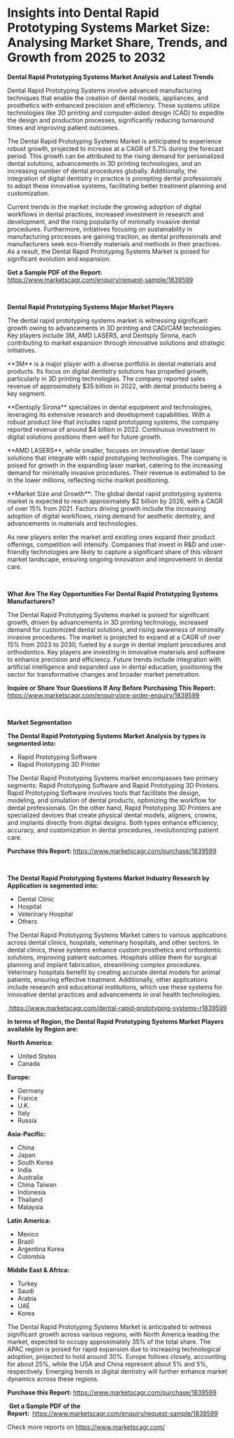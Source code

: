 <p><h1>Insights into Dental Rapid Prototyping Systems Market Size: Analysing Market Share, Trends, and Growth from 2025 to 2032</h1></p><p><strong>Dental Rapid Prototyping Systems Market Analysis and Latest Trends</strong></p>
<p><p>Dental Rapid Prototyping Systems involve advanced manufacturing techniques that enable the creation of dental models, appliances, and prosthetics with enhanced precision and efficiency. These systems utilize technologies like 3D printing and computer-aided design (CAD) to expedite the design and production processes, significantly reducing turnaround times and improving patient outcomes.</p><p>The Dental Rapid Prototyping Systems Market is anticipated to experience robust growth, projected to increase at a CAGR of 5.7% during the forecast period. This growth can be attributed to the rising demand for personalized dental solutions, advancements in 3D printing technologies, and an increasing number of dental procedures globally. Additionally, the integration of digital dentistry in practice is prompting dental professionals to adopt these innovative systems, facilitating better treatment planning and customization.</p><p>Current trends in the market include the growing adoption of digital workflows in dental practices, increased investment in research and development, and the rising popularity of minimally invasive dental procedures. Furthermore, initiatives focusing on sustainability in manufacturing processes are gaining traction, as dental professionals and manufacturers seek eco-friendly materials and methods in their practices. As a result, the Dental Rapid Prototyping Systems Market is poised for significant evolution and expansion.</p></p>
<p><strong>Get a Sample PDF of the Report:&nbsp;</strong> <a href="https://www.marketscagr.com/enquiry/request-sample/1839599?utm_campaign=2442&utm_medium=2&utm_source=Github&utm_content=ia&utm_term=03032025&utm_id=dental-rapid-prototyping-systems">https://www.marketscagr.com/enquiry/request-sample/1839599</a></p>
<p>&nbsp;</p>
<p><strong>Dental Rapid Prototyping Systems Major Market Players</strong></p>
<p><p>The dental rapid prototyping systems market is witnessing significant growth owing to advancements in 3D printing and CAD/CAM technologies. Key players include 3M, AMD LASERS, and Dentsply Sirona, each contributing to market expansion through innovative solutions and strategic initiatives.</p><p>**3M** is a major player with a diverse portfolio in dental materials and products. Its focus on digital dentistry solutions has propelled growth, particularly in 3D printing technologies. The company reported sales revenue of approximately $35 billion in 2022, with dental products being a key segment.</p><p>**Dentsply Sirona** specializes in dental equipment and technologies, leveraging its extensive research and development capabilities. With a robust product line that includes rapid prototyping systems, the company reported revenue of around $4 billion in 2022. Continuous investment in digital solutions positions them well for future growth.</p><p>**AMD LASERS**, while smaller, focuses on innovative dental laser solutions that integrate with rapid prototyping technologies. The company is poised for growth in the expanding laser market, catering to the increasing demand for minimally invasive procedures. Their revenue is estimated to be in the lower millions, reflecting niche market positioning.</p><p>**Market Size and Growth**: The global dental rapid prototyping systems market is expected to reach approximately $2 billion by 2026, with a CAGR of over 15% from 2021. Factors driving growth include the increasing adoption of digital workflows, rising demand for aesthetic dentistry, and advancements in materials and technologies.</p><p>As new players enter the market and existing ones expand their product offerings, competition will intensify. Companies that invest in R&D and user-friendly technologies are likely to capture a significant share of this vibrant market landscape, ensuring ongoing innovation and improvement in dental care.</p></p>
<p>&nbsp;</p>
<p><strong>What Are The Key Opportunities For Dental Rapid Prototyping Systems Manufacturers?</strong></p>
<p><p>The Dental Rapid Prototyping Systems market is poised for significant growth, driven by advancements in 3D printing technology, increased demand for customized dental solutions, and rising awareness of minimally invasive procedures. The market is projected to expand at a CAGR of over 15% from 2023 to 2030, fueled by a surge in dental implant procedures and orthodontics. Key players are investing in innovative materials and software to enhance precision and efficiency. Future trends include integration with artificial intelligence and expanded use in dental education, positioning the sector for transformative changes and broader market penetration.</p></p>
<p><strong>Inquire or Share Your Questions If Any Before Purchasing This Report:</strong> <a href="https://www.marketscagr.com/enquiry/pre-order-enquiry/1839599?utm_campaign=2442&utm_medium=2&utm_source=Github&utm_content=ia&utm_term=03032025&utm_id=dental-rapid-prototyping-systems">https://www.marketscagr.com/enquiry/pre-order-enquiry/1839599</a></p>
<p>&nbsp;</p>
<p><strong>Market Segmentation</strong></p>
<p><strong>The Dental Rapid Prototyping Systems Market Analysis by types is segmented into:</strong></p>
<p><ul><li>Rapid Prototyping Software</li><li>Rapid Prototyping 3D Printer</li></ul></p>
<p><p>The Dental Rapid Prototyping Systems market encompasses two primary segments: Rapid Prototyping Software and Rapid Prototyping 3D Printers. Rapid Prototyping Software involves tools that facilitate the design, modeling, and simulation of dental products, optimizing the workflow for dental professionals. On the other hand, Rapid Prototyping 3D Printers are specialized devices that create physical dental models, aligners, crowns, and implants directly from digital designs. Both types enhance efficiency, accuracy, and customization in dental procedures, revolutionizing patient care.</p></p>
<p><strong>Purchase this Report:&nbsp;</strong><a href="https://www.marketscagr.com/purchase/1839599?utm_campaign=2442&utm_medium=2&utm_source=Github&utm_content=ia&utm_term=03032025&utm_id=dental-rapid-prototyping-systems">https://www.marketscagr.com/purchase/1839599</a></p>
<p>&nbsp;</p>
<p><strong>The Dental Rapid Prototyping Systems Market Industry Research by Application is segmented into:</strong></p>
<p><ul><li>Dental Clinic</li><li>Hospital</li><li>Veterinary Hospital</li><li>Others</li></ul></p>
<p><p>The Dental Rapid Prototyping Systems Market caters to various applications across dental clinics, hospitals, veterinary hospitals, and other sectors. In dental clinics, these systems enhance custom prosthetics and orthodontic solutions, improving patient outcomes. Hospitals utilize them for surgical planning and implant fabrication, streamlining complex procedures. Veterinary hospitals benefit by creating accurate dental models for animal patients, ensuring effective treatment. Additionally, other applications include research and educational institutions, which use these systems for innovative dental practices and advancements in oral health technologies.</p></p>
<p><a href="https://www.marketscagr.com/dental-rapid-prototyping-systems-r1839599?utm_campaign=2442&utm_medium=2&utm_source=Github&utm_content=ia&utm_term=03032025&utm_id=dental-rapid-prototyping-systems">&nbsp;https://www.marketscagr.com/dental-rapid-prototyping-systems-r1839599</a></p>
<p><strong>In terms of Region, the Dental Rapid Prototyping Systems Market Players available by Region are:</strong></p>
<p>
    <p> <strong> North America: </strong>
        <ul>
            <li>United States</li>
            <li>Canada</li>
        </ul>
        </p> 
    <p> <strong> Europe: </strong>
        <ul>
            <li>Germany</li>
            <li>France</li>
            <li>U.K.</li>
            <li>Italy</li>
            <li>Russia</li>
        </ul>
        </p> 
    <p> <strong> Asia-Pacific: </strong>
        <ul>
            <li>China</li>
            <li>Japan</li>
            <li>South Korea</li>
            <li>India</li>
            <li>Australia</li>
            <li>China Taiwan</li>
            <li>Indonesia</li>
            <li>Thailand</li>
            <li>Malaysia</li>
        </ul>
        </p> 
    <p> <strong> Latin America: </strong>
        <ul>
            <li>Mexico</li>
            <li>Brazil</li>
            <li>Argentina Korea</li>
            <li>Colombia</li>
        </ul>
        </p> 
    <p> <strong> Middle East & Africa: </strong>
        <ul>
            <li>Turkey</li>
            <li>Saudi</li>
            <li>Arabia</li>
            <li>UAE</li>
            <li>Korea</li>
        </ul>
    </p>
    </p>
<p><p>The Dental Rapid Prototyping Systems Market is anticipated to witness significant growth across various regions, with North America leading the market, expected to occupy approximately 35% of the total share. The APAC region is poised for rapid expansion due to increasing technological adoption, projected to hold around 30%. Europe follows closely, accounting for about 25%, while the USA and China represent about 5% and 5%, respectively. Emerging trends in digital dentistry will further enhance market dynamics across these regions.</p></p>
<p><strong>Purchase this Report: </strong><a href="https://www.marketscagr.com/purchase/1839599?utm_campaign=2442&utm_medium=2&utm_source=Github&utm_content=ia&utm_term=03032025&utm_id=dental-rapid-prototyping-systems">https://www.marketscagr.com/purchase/1839599</a></p>
<p>&nbsp;<strong>Get a Sample PDF of the Report:&nbsp;&nbsp;</strong><a href="https://www.marketscagr.com/enquiry/request-sample/1839599?utm_campaign=2442&utm_medium=2&utm_source=Github&utm_content=ia&utm_term=03032025&utm_id=dental-rapid-prototyping-systems">https://www.marketscagr.com/enquiry/request-sample/1839599</a></p>
<p><strong></strong></p>
<p>Check more reports on <a href="https://www.marketscagr.com/?utm_campaign=2442&utm_medium=2&utm_source=Github&utm_content=ia&utm_term=03032025&utm_id=dental-rapid-prototyping-systems">https://www.marketscagr.com/</a></p>